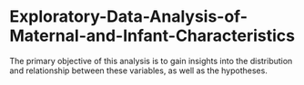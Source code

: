 # Exploratory-Data-Analysis-of-Maternal-and-Infant-Characteristics
The primary objective of this analysis is to gain insights into the distribution and relationship between these variables, as well as the hypotheses.
